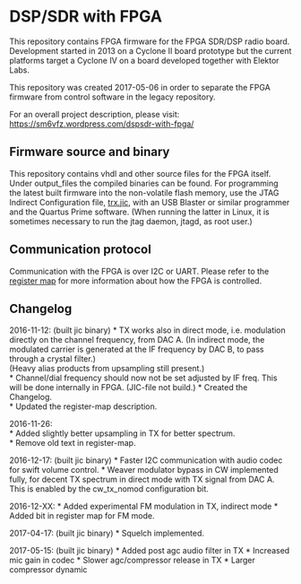 # DSP/SDR with FPGA

This repository contains FPGA firmware for the FPGA SDR/DSP radio board.
Development started in 2013 on a Cyclone II board prototype but the current platforms target a Cyclone IV on a board developed together with Elektor Labs.

This repository was created 2017-05-06 in order to separate the FPGA firmware from control software in the legacy repository.

For an overall project description, please visit: https://sm6vfz.wordpress.com/dspsdr-with-fpga/

## Firmware source and binary

This repository contains vhdl and other source files for the FPGA itself. Under output_files the compiled binaries can be found. For programming the latest built firmware into the non-volatile flash memory, use the JTAG Indirect Configuration file, [trx.jic](fpga/output_files/trx.jic), with an USB Blaster or similar programmer and the Quartus Prime software. (When running the latter in Linux, it is sometimes necessary to run the jtag daemon, jtagd, as root user.) 

## Communication protocol

Communication with the FPGA is over I2C or UART.
Please refer to the [register map](/docs/register-map.org) for more information about how the FPGA is controlled.

## Changelog

2016-11-12: (built jic binary)
	* TX works also in direct mode, i.e. modulation directly on the channel frequency, from DAC A. (In indirect mode, the modulated carrier is generated at the IF frequency by DAC B, to pass through a crystal filter.)  
	(Heavy alias products from upsampling still present.)  
	* Channel/dial frequency should now not be set adjusted by IF freq. This will be done internally in FPGA. (JIC-file not build.)
	* Created the Changelog.  
	* Updated the register-map description.  
	
2016-11-26:  
	* Added slightly better upsampling in TX for better spectrum.  
	* Remove old text in register-map.  

2016-12-17: (built jic binary)
	* Faster I2C communication with audio codec for swift volume control.
	* Weaver modulator bypass in CW implemented fully, for decent TX spectrum in direct mode with TX signal from DAC A. This is enabled by the cw_tx_nomod configuration bit.

2016-12-XX: 
	* Added experimental FM modulation in TX, indirect mode
	* Added bit in register map for FM mode.

2017-04-17: (built jic binary)
	* Squelch implemented.

2017-05-15: (built jic binary)
	* Added post agc audio filter in TX
	* Increased mic gain in codec
	* Slower agc/compressor release in TX
	* Larger compressor dynamic

